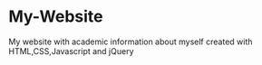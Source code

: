 # My-Website
My website with academic information about myself created with HTML,CSS,Javascript and jQuery
